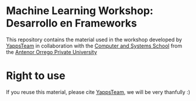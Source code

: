 # Machine Learning Workshop: Desarrollo en Frameworks
This repository contains the material used in the workshop developed by [YappsTeam](https://www.facebook.com/yappsteam/) in collaboration with the [Computer and Systems School](https://www.facebook.com/UPAOSistemasSoftware/) from the [Antenor Orrego Private University](http://www.upao.edu.pe/)

# Right to use
If you reuse this material, please cite [YappsTeam](https://www.facebook.com/yappsteam/), we will be very thanfully :)
